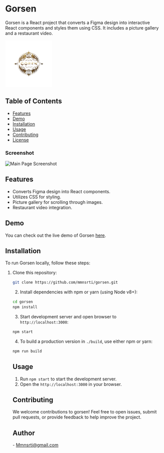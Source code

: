 # Gorsen

Gorsen is a React project that converts a Figma design into interactive React components and styles them using CSS. It includes a picture gallery and a restaurant video.

<img src="/public/gorsen.png" alt="Logo" width="150" height="auto">



## Table of Contents

- [Features](#features)
- [Demo](#demo)
- [Installation](#installation)
- [Usage](#usage)
- [Contributing](#contributing)
- [License](#license)
### Screenshot
![Main Page Screenshot](/public/screenshot/mainpage.png)

## Features

- Converts Figma design into React components.
- Utilizes CSS for styling.
- Picture gallery for scrolling through images.
- Restaurant video integration.

## Demo

You can check out the live demo of Gorsen [here](#).

## Installation

To run Gorsen locally, follow these steps:

1. Clone this repository:

   ```bash
   git clone https://github.com/mmnsrti/gorsen.git
   ```
   2. Install dependencies with npm or yarn (using Node v8+):
   ```bash
   cd gorsen
   npm install
   ```
   3. Start development server and open browser to `http://localhost:3000`:
   ```bash
   npm start
   ```
   4. To build a production version in `./build`, use either npm or yarn:
   ```bash
   npm run build
   ```
   ## Usage
   1. Run `npm start` to start the development server.
   2. Open the `http://localhost:3000` in your browser.
   ## Contributing
   We welcome contributions to gorsen! Feel free to open issues, submit pull requests, or provide feedback to help improve the project.

   ## Author
   <NAME> - <Mmnsrti@gmail.com><br />


